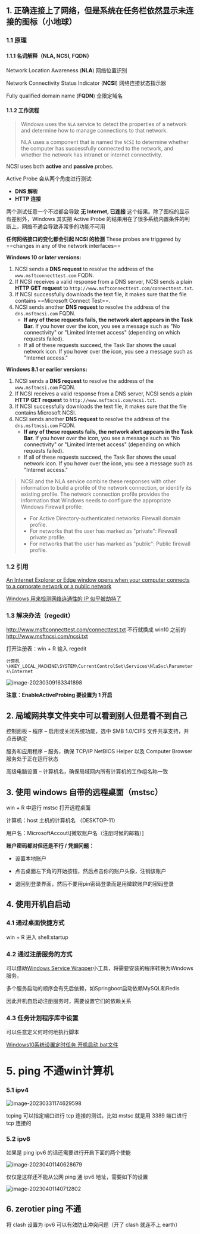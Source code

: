 ## 1. 正确连接上了网络，但是系统在任务栏依然显示未连接的图标（小地球）

### 1.1 原理

#### 1.1.1 名词解释（NLA, NCSI, FQDN）

Network Location Awareness (**NLA**) 网络位置识别

Network Connectivity Status Indicator (**NCSI**) 网络连接状态指示器

Fully qualified domain name (**FQDN**) 全限定域名

#### 1.1.2 工作流程

> Windows uses the `NLA` service to detect the properties of a network and determine how to manage connections to that network. 
> 
> NLA uses a component that is named the `NCSI` to determine whether the computer has successfully connected to the network, and whether the network has intranet or internet connectivity.

NCSI uses both **active** and **passive** probes.

Active Probe 会从两个角度进行测试:

- **DNS 解析**
- **HTTP 连接**

两个测试任意一个不过都会导致 **无 Internet, 已连接** 这个结果。除了图标的显示有差别外，Windows 其实把 Active Probe 的结果用在了很多系统内置条件的判断上，网络不通会导致非常多的功能不可用 

**任何网络接口的变化都会引起 NCSI 的检测** These probes are triggered by ==changes in any of the network interfaces==

**Windows 10 or later versions:**

1. NCSI sends a **DNS request** to resolve the address of the `www.msftconnecttest.com` FQDN.
2. If NCSI receives a valid response from a DNS server, NCSI sends a plain **HTTP GET request** to `http://www.msftconnecttest.com/connecttest.txt`.
3. If NCSI successfully downloads the text file, it makes sure that the file contains ==Microsoft Connect Test==.
4. NCSI sends another **DNS request** to resolve the address of the `dns.msftncsi.com` FQDN.
   - **If any of these requests fails, the network alert appears in the Task Bar.** If you hover over the icon, you see a message such as "No connectivity" or "Limited Internet access" (depending on which requests failed).
   - If all of these requests succeed, the Task Bar shows the usual network icon. If you hover over the icon, you see a message such as "Internet access."

**Windows 8.1 or earlier versions:**

1. NCSI sends a **DNS request** to resolve the address of the `www.msftncsi.com` FQDN.
2. If NCSI receives a valid response from a DNS server, NCSI sends a plain **HTTP GET request** to `http://www.msftncsi.com/ncsi.txt`.
3. If NCSI successfully downloads the text file, it makes sure that the file contains Microsoft NCSI.
4. NCSI sends another **DNS request** to resolve the address of the `dns.msftncsi.com` FQDN.
   - **If any of these requests fails, the network alert appears in the Task Bar.** If you hover over the icon, you see a message such as "No connectivity" or "Limited Internet access" (depending on which requests failed).
   - If all of these requests succeed, the Task Bar shows the usual network icon. If you hover over the icon, you see a message such as "Internet access."

> NCSI and the NLA service combine these responses with other information to build a profile of the network connection, or identify its existing profile. The network connection profile provides the information that Windows needs to configure the appropriate Windows Firewall profile:
> 
> - For Active Directory-authenticated networks: Firewall domain profile.
> - For networks that the user has marked as "private": Firewall private profile.
> - For networks that the user has marked as "public": Public firewall profile.

### 1.2 引用

[An Internet Explorer or Edge window opens when your computer connects to a corporate network or a public network](https://learn.microsoft.com/en-US/troubleshoot/windows-client/networking/internet-explorer-edge-open-connect-corporate-public-network)

[Windows 用来检测网络连通性的 IP 似乎被劫持了](https://v2ex.com/t/806309)

### 1.3 解决办法（regedit）

http://www.msftconnecttest.com/connecttest.txt 不行就换成 win10 之前的 http://www.msftncsi.com/ncsi.txt

打开注册表：win + R 输入 regedit

`计算机\HKEY_LOCAL_MACHINE\SYSTEM\CurrentControlSet\Services\NlaSvc\Parameters\Internet`

![image-20230309163341898](win10&11.assets/image-20230309163341898.png)

**注意：EnableActiveProbing 要设置为 1 开启**

## 2. 局域网共享文件夹中可以看到别人但是看不到自己

控制面板 – 程序 – 启用或关闭系统功能，选中 SMB 1.0/CIFS 文件共享支持，并点击确定

服务和应用程序 – 服务，确保 TCP/IP NetBIOS Helper 以及 Computer Browser 服务处于正在运行状态

高级电脑设置 – 计算机名，确保局域网内所有计算机的工作组名称一致

## 3. 使用 windows 自带的远程桌面（mstsc）

win + R 中运行 mstsc 打开远程桌面

计算机：host 主机的计算机名 （DESKTOP-11）

用户名：MicrosoftAccout\\[微软账户名（注册时候的邮箱）]

**账户密码都对但还是不行 / 凭据问题：**

+ 设置本地账户

+ 点击桌面左下角的开始按钮，然后点击你的账户头像，注销该账户

+ 退回到登录界面，然后不要用pin密码登录而是用微软账户的密码登录

## 4. 使用开机自启动

### 4.1 通过桌面快捷方式

win + R 进入 shell:startup

### 4.2 通过注册服务的方式

可以借助[Windows Service Wrapper](https://github.com/winsw/winsw/releases)小工具，将需要安装的程序转换为Windows服务。

多个服务启动的顺序会有先后依赖，如Springboot启动依赖MySQL和Redis

因此开机自启动注册服务时，需要设置它们的依赖关系

### 4.3 任务计划程序库中设置

可以任意定义何时何地执行脚本

[Windows10系统设置定时任务 开机启动.bat文件](https://blog.csdn.net/circle_do/article/details/84861028)

# 5. ping 不通win计算机

### 5.1 ipv4

![image-20230331174629598](win10&11.assets/image-20230331174629598.png)

tcping 可以指定端口进行 tcp 连接的测试，比如 mstsc 就是用 3389 端口进行 tcp 连接的

### 5.2 ipv6

如果是 ping ipv6 的话还需要进行开启下面的两个使能

![image-20230401140628679](win10&11.assets/image-20230401140628679.png)

仅仅是这样还不能从公网 ping 通 ipv6 地址，需要如下的设置

![image-20230401140712802](win10&11.assets/image-20230401140712802.png)

## 6. zerotier ping 不通

将 clash 设置为 ipv6 可以有效防止冲突问题（开了 clash 就连不上 earth）
